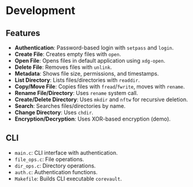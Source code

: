 # Development

## Features
- **Authentication**: Password-based login with `setpass` and `login`.
- **Create File**: Creates empty files with `open`.
- **Open File**: Opens files in default application using `xdg-open`.
- **Delete File**: Removes files with `unlink`.
- **Metadata**: Shows file size, permissions, and timestamps.
- **List Directory**: Lists files/directories with `readdir`.
- **Copy/Move File**: Copies files with `fread`/`fwrite`, moves with `rename`.
- **Rename File/Directory**: Uses `rename` system call.
- **Create/Delete Directory**: Uses `mkdir` and `nftw` for recursive deletion.
- **Search**: Searches files/directories by name.
- **Change Directory**: Uses `chdir`.
- **Encryption/Decryption**: Uses XOR-based encryption (demo).

## CLI
- `main.c`: CLI interface with authentication.
- `file_ops.c`: File operations.
- `dir_ops.c`: Directory operations.
- `auth.c`: Authentication functions.
- `Makefile`: Builds CLI executable `corevault`.